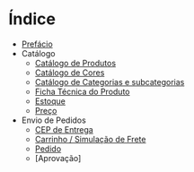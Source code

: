 # Índice

* [Prefácio](docs/pt-br/README.md)
* Catálogo
	* [Catálogo de Produtos](docs/pt-br/products.md)
	* [Catálogo de Cores](docs/pt-br/colors.md)
	* [Catálogo de Categorias e subcategorias](docs/pt-br/categories.md)
	* [Ficha Técnica do Produto](docs/pt-br/technical-spec.md)
	* [Estoque](docs/pt-br/stock.md)
	* [Preço](docs/pt-br/price.md)
* Envio de Pedidos
	* [CEP de Entrega](docs/pt-br/cep.md)
	* [Carrinho / Simulação de Frete](docs/pt-br/cart.md)
	* [Pedido](docs/pt-br/checkout.md)
	* [Aprovação]
